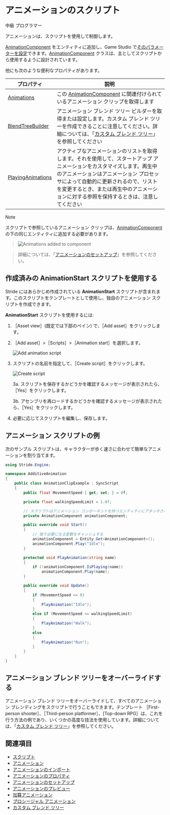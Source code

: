 # アニメーションのスクリプト

<span class="label label-doc-level">中級</span>
<span class="label label-doc-audience">プログラマー</span>

アニメーションは、スクリプトを使用して制御します。

[AnimationComponent](xref:Stride.Engine.AnimationComponent) をエンティティに追加し、Game Studio で[そのパラメーターを設定](set-up-animations.md)できます。[AnimationComponent](xref:Stride.Engine.AnimationComponent) クラスは、主としてスクリプトから使用するように設計されています。

他にも次のような便利なプロパティがあります。

| プロパティ | 説明
| -------- | -----------
| [Animations](xref:Stride.Engine.AnimationComponent#Stride_Engine_AnimationComponent_Animations) | この [AnimationComponent](xref:Stride.Engine.AnimationComponent) に関連付けられているアニメーション クリップを取得します
| [BlendTreeBuilder](xref:Stride.Engine.AnimationComponent#Stride_Engine_AnimationComponent_BlendTreeBuilder) | アニメーション ブレンド ツリー ビルダーを取得または設定します。カスタム ブレンド ツリーを作成できることに注意してください。詳細については、「[カスタム ブレンド ツリー](custom-blend-trees.md)」を参照してください
| [PlayingAnimations](xref:Stride.Engine.AnimationComponent#Stride_Engine_AnimationComponent_PlayingAnimations) | アクティブなアニメーションのリストを取得します。それを使用して、スタートアップ アニメーションをカスタマイズします。再生中のアニメーションはアニメーション プロセッサによって自動的に更新されるので、リストを変更するとき、または再生中のアニメーションに対する参照を保持するときは、注意してください

>[!NOTE]
>スクリプトで参照しているアニメーション クリップは、[AnimationComponent](xref:Stride.Engine.AnimationComponent) の下の同じエンティティに追加する必要があります。

>![Animations added to component](media/animations-added-to-component.png)

>詳細については、「[アニメーションのセットアップ](set-up-animations.md)」を参照してください。

## 作成済みの **AnimationStart** スクリプトを使用する

Stride にはあらかじめ作成されている **AnimationStart** スクリプトが含まれます。このスクリプトをテンプレートとして使用し、独自のアニメーション スクリプトを作成できます。

**AnimationStart** スクリプトを使用するには:

1. ［Asset view］(既定では下部のペイン) で、［Add asset］をクリックします。

2. ［Add asset］>［Scripts］>［Animation start］を選択します。

    ![Add animation script](media/animations-additive-animations-animation-start.png)

3. スクリプトの名前を指定して、［Create script］をクリックします。

    ![Create script](media/name-animation-script.png)

    3a. スクリプトを保存するかどうかを確認するメッセージが表示されたら、［Yes］をクリックします。

    3b. アセンブリを再ロードするかどうかを確認するメッセージが表示されたら、［Yes］をクリックします。

4. 必要に応じてスクリプトを編集し、保存します。

## アニメーション スクリプトの例

次のサンプル スクリプトは、キャラクターが歩く速さに合わせて簡単なアニメーションを割り当てます。

```cs
using Stride.Engine;

namespace AdditiveAnimation
{
    public class AnimationClipExample : SyncScript
    {
        public float MovementSpeed { get; set; } = 0f;

        private float walkingSpeedLimit = 1.0f;

        // スクリプトはアニメーション コンポーネントを持つエンティティにアタッチされているものとする
        private AnimationComponent animationComponent;

        public override void Start()
        {
            // 後で必要になる変数をキャッシュする
            animationComponent = Entity.Get<AnimationComponent>();
            animationComponent.Play("Idle");
        }

        protected void PlayAnimation(string name)
        {
            if (!animationComponent.IsPlaying(name))
                animationComponent.Play(name);
        }

        public override void Update()
        {
            if (MovementSpeed <= 0)
            {
                PlayAnimation("Idle");
            }
            else if (MovementSpeed <= walkingSpeedLimit)
            {
                PlayAnimation("Walk");
            }
            else
            {
                PlayAnimation("Run");
            }
        }
    }
}
```

## アニメーション ブレンド ツリーをオーバーライドする

アニメーション ブレンド ツリーをオーバーライドして、すべてのアニメーション ブレンディングをスクリプトで行うこともできます。テンプレート ［First-person shooter］、［Third-person platformer］、[Top-down RPG］は、これを行う方法の例であり、いくつかの高度な技法を使用しています。詳細については、「[カスタム ブレンド ツリー](custom-blend-trees.md)」を参照してください。

## 関連項目

* [スクリプト](../scripts/index.md)
* [アニメーション](index.md)
* [アニメーションのインポート](import-animations.md)
* [アニメーションのプロパティ](animation-properties.md)
* [アニメーションのセットアップ](set-up-animations.md)
* [アニメーションのプレビュー](preview-animations.md)
* [加算アニメーション](additive-animation.md)
* [プロシージャル アニメーション](procedural-animation.md)
* [カスタム ブレンド ツリー](custom-blend-trees.md)
